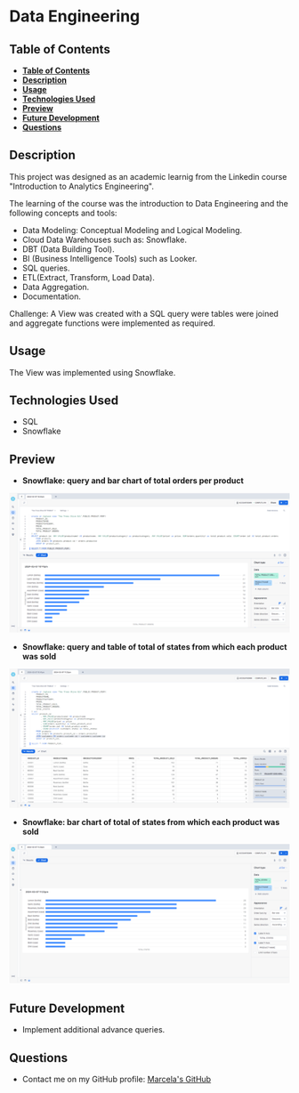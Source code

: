 # Data Engineering

## **Table of Contents**

- [**Table of Contents**](#table-of-contents)
- [**Description**](#description)
- [**Usage**](#usage)
- [**Technologies Used**](#technologies-used)
- [**Preview**](#preview)
- [**Future Development**](#future-development)
- [**Questions**](#questions)

## **Description**

This project was designed as an academic learnig from the Linkedin course "Introduction to Analytics Engineering".

The learning of the course was the introduction to Data Engineering and the following concepts and tools:

* Data Modeling: Conceptual Modeling and Logical Modeling.
* Cloud Data Warehouses such as: Snowflake.
* DBT (Data Building Tool).
* BI (Business Intelligence Tools) such as Looker. 
* SQL queries.
* ETL(Extract, Transform, Load Data).
* Data Aggregation.
* Documentation.

Challenge: A View was created with a SQL query were tables were joined and aggregate functions were implemented as required.

## **Usage**

The View was implemented using Snowflake.

## **Technologies Used**

* SQL
* Snowflake
  
## **Preview**

* **Snowflake: query and bar chart of total orders per product**

![Snowflake-Total-Orders](./assets/img/snowflake.png)


* **Snowflake: query and table of total of states from which each product was sold**

![Snowflake-Total-States](./assets/img/snowflake-total-states.png)


* **Snowflake: bar chart of total of states from which each product was sold**

![Snowflake-Total-States-Bar](./assets/img/snowflake-total-states-barchar.png)


## **Future Development**

* Implement additional advance queries.

## **Questions**

* Contact me on my GitHub profile: [Marcela's GitHub](https://github.com/marcelamejiao)

